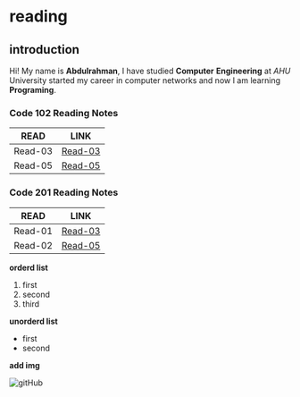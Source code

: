 # reading
## introduction
Hi! My name is **Abdulrahman**, I have studied **Computer** **Engineering** at _AHU_ University started my career in computer networks and now I am learning **Programing**.

### Code 102 Reading Notes

| READ | LINK |
| --- | --- |
| Read-03 | [Read-03](https://abdulrahman-19.github.io/reading-notes/read-03) |
| Read-05 | [Read-05](https://abdulrahman-19.github.io/reading-notes/read-05) |

### Code 201 Reading Notes

| READ | LINK |
| --- | --- |
| Read-01 | [Read-03](https://abdulrahman-19.github.io/reading-notes/read-03) |
| Read-02 | [Read-05](https://abdulrahman-19.github.io/reading-notes/read-05) |




**orderd list**

1. first
2. second
3. third



**unorderd list**
* first
* second

**add img**

![gitHub](https://github.githubassets.com/images/modules/open_graph/github-mark.png)
